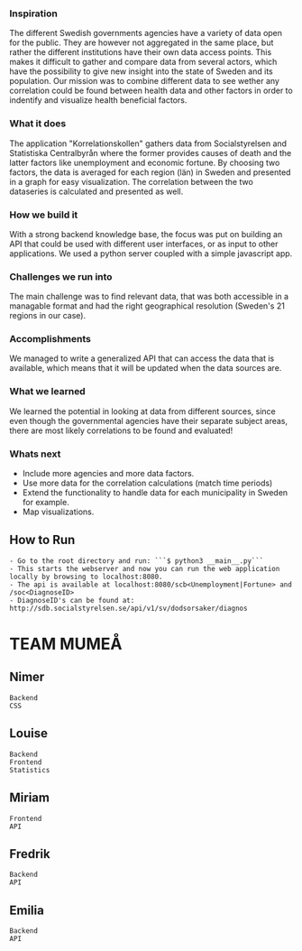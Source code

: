 ### Inspiration
The different Swedish governments agencies have a variety of data open for the public.
They are however not aggregated in the same place, but rather the different institutions have their own data
access points. This makes it difficult to gather and compare data from several actors, which
have the possibility to give new insight into the state of Sweden and its population.
Our mission was to combine different data to see wether any correlation
could be found between
health data and other factors in order to indentify and visualize
health beneficial factors.


### What it does
The application "Korrelationskollen" gathers data from Socialstyrelsen and Statistiska Centralbyrån
where the former provides causes of death and the latter factors like unemployment and economic fortune.
By choosing two factors, the data is averaged for each region (län) in Sweden and presented in
a graph for easy visualization. The correlation between the two dataseries is calculated and presented as well.


### How we build it
With a strong backend knowledge base, the focus was put on building an API
that could be used with different user interfaces, or as input to other applications.
We used a python server coupled with a simple javascript app.

### Challenges we run into
The main challenge was to find relevant data, that was both accessible in a managable format
and had the right geographical resolution (Sweden's 21 regions in our case).

### Accomplishments
We managed to write a generalized API that can access the data that is available,
which means that it will be updated when the data sources are.

### What we learned
We learned the potential in looking at data from different sources, since even though the governmental agencies have their separate
subject areas, there are most likely correlations to be found and evaluated!

### Whats next
- Include more agencies and more data factors.
- Use more data for the correlation calculations (match time periods)
- Extend the functionality to handle data for each municipality in Sweden for example.
- Map visualizations.

## How to Run
	- Go to the root directory and run: ```$ python3 __main__.py```
	- This starts the webserver and now you can run the web application locally by browsing to localhost:8080.
	- The api is available at localhost:8080/scb<Unemployment|Fortune> and /soc<DiagnoseID>
	- DiagnoseID's can be found at: http://sdb.socialstyrelsen.se/api/v1/sv/dodsorsaker/diagnos

# TEAM MUMEÅ

## Nimer
	Backend
	CSS

## Louise
	Backend
	Frontend
	Statistics

## Miriam
	Frontend
	API

## Fredrik
	Backend
	API

## Emilia
	Backend
	API
